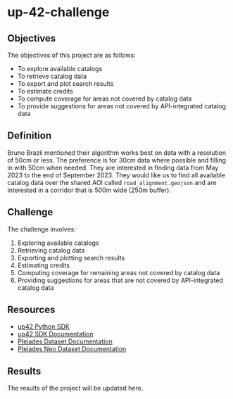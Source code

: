 # up-42-challenge

## Objectives

The objectives of this project are as follows:

- To explore available catalogs
- To retrieve catalog data
- To export and plot search results
- To estimate credits
- To compute coverage for areas not covered by catalog data
- To provide suggestions for areas not covered by API-integrated catalog data

## Definition

Bruno Brazil mentioned their algorithm works best on data with a resolution of 50cm or less. The preference is for 30cm data where possible and filling in with 50cm when needed. They are interested in finding data from May 2023 to the end of September 2023. They would like us to find all available catalog data over the shared AOI called `road_alignment.geojson` and are interested in a corridor that is 500m wide (250m buffer).

## Challenge

The challenge involves:

1. Exploring available catalogs
2. Retrieving catalog data
3. Exporting and plotting search results
4. Estimating credits
5. Computing coverage for remaining areas not covered by catalog data
6. Providing suggestions for areas that are not covered by API-integrated catalog data

## Resources

- [up42 Python SDK](https://github.com/up42/up42-py)
- [up42 SDK Documentation](https://sdk.up42.com/)
- [Pleiades Dataset Documentation](https://docs.up42.com/data/datasets/pleiades)
- [Pleiades Neo Dataset Documentation](https://docs.up42.com/data/datasets/pleiades-neo)

## Results

The results of the project will be updated here.

